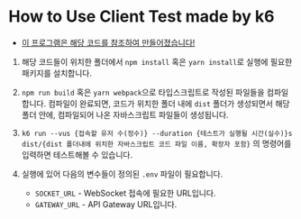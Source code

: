 # How to Use Client Test made by k6

* [이 프로그램은 해당 코드를 참조하여 만들어졌습니다!](https://github.com/grafana/k6-template-typescript)

1. 해당 코드들이 위치한 폴더에서 `npm install` 혹은 `yarn install`로 실행에 필요한 패키지를 설치합니다.

2. `npm run build` 혹은 `yarn webpack`으로 타입스크립트로 작성된 파일들을 컴파일 합니다. 컴파일이 완료되면, 코드가 위치한 폴더 내에 `dist` 폴더가 생성되면서 해당 폴더 안에, 컴파일되어 나온 자바스크립트 파일들이 생성됩니다.

3. `k6 run --vus {접속할 유저 수(정수)} --duration {테스트가 실행될 시간(실수)}s dist/{dist 폴더내에 위치한 자바스크립트 코드 파일 이름, 확장자 포함}` 의 명령어를 입력하면 테스트해볼 수 있습니다.

4. 실행에 있어 다음의 변수들이 정의된 `.env` 파일이 필요합니다.
    * `SOCKET_URL` - WebSocket 접속에 필요한 URL입니다.
    * `GATEWAY_URL` - API Gateway URL입니다.